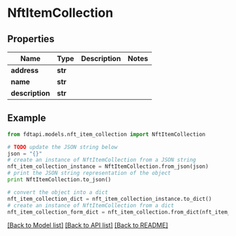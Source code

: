 # NftItemCollection


## Properties
Name | Type | Description | Notes
------------ | ------------- | ------------- | -------------
**address** | **str** |  | 
**name** | **str** |  | 
**description** | **str** |  | 

## Example

```python
from fdtapi.models.nft_item_collection import NftItemCollection

# TODO update the JSON string below
json = "{}"
# create an instance of NftItemCollection from a JSON string
nft_item_collection_instance = NftItemCollection.from_json(json)
# print the JSON string representation of the object
print NftItemCollection.to_json()

# convert the object into a dict
nft_item_collection_dict = nft_item_collection_instance.to_dict()
# create an instance of NftItemCollection from a dict
nft_item_collection_form_dict = nft_item_collection.from_dict(nft_item_collection_dict)
```
[[Back to Model list]](../README.md#documentation-for-models) [[Back to API list]](../README.md#documentation-for-api-endpoints) [[Back to README]](../README.md)


